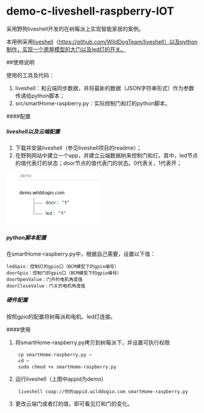 # demo-c-liveshell-raspberry-IOT
采用野狗liveshell开发的在树莓派上实现智能家居的案例。

本用例采用[liveshell](https://github.com/WildDogTeam/liveshell)（https://github.com/WildDogTeam/liveshell）以及python制作，实现一个房屋模型的大门以及led灯的开关。

##使用说明

使用的工具及代码：

1. liveshell：和云端同步数据，并将最新的数据（JSON字符串形式）作为参数传递给python脚本；
2. src/smartHome-raspberry.py：实际控制门和灯的python脚本。

####配置

##### liveshell以及云端配置

1. 下载并安装liveshell（参见liveshell项目的readme）；
2. 在野狗网站中建立一个app，并建立云端数据树来控制门和灯。其中，led节点的值代表灯的状态；door节点的值代表门的状态。0代表关，1代表开；

![](docs/resource/tree.png)

##### python脚本配置

在smartHome-raspberry.py中，根据自己需要，设置以下值：

	ledGpio：控制灯的gpio口（BCM模型下的gpio编号）
	doorGpio：控制门的gpio口（BCM模型下的gpio编号）
	doorOpenValue：门开的电机角度值
	doorCloseValue：门关的电机角度值

##### 硬件配置

按照gpio的配置将树莓派和电机、led灯连接。

####使用

1. 将smartHome-raspberry.py拷贝到树莓派下，并设置可执行权限

		cp smartHome-raspberry.py ~
		cd ~
		sudo chmod +x smartHome-raspberry.py
2. 运行liveshell（上图中appid为demo）
		
		liveshell coap://你的appid.wilddogio.com smartHome-raspberry.py
3. 更改云端门或者灯的值，即可看见灯和门的变化。